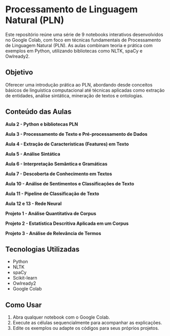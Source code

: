 # Processamento de Linguagem Natural (PLN)

Este repositório reúne uma série de 9 notebooks interativos desenvolvidos no Google Colab, com foco em técnicas fundamentais de Processamento de Linguagem Natural (PLN). As aulas combinam teoria e prática com exemplos em Python, utilizando bibliotecas como NLTK, spaCy e Owlready2.

## Objetivo

Oferecer uma introdução prática ao PLN, abordando desde conceitos básicos de linguística computacional até técnicas aplicadas como extração de entidades, análise sintática, mineração de textos e ontologias.

## Conteúdo das Aulas

**Aula 2 - Python e bibliotecas PLN**  

**Aula 3 - Processamento de Texto e Pré-processamento de Dados**  

**Aula 4 - Extração de Características (Features) em Texto**  

**Aula 5 - Análise Sintática**  

**Aula 6 - Interpretação Semântica e Gramáticas**  

**Aula 7 - Descoberta de Conhecimento em Textos**  

**Aula 10 - Análise de Sentimentos e Classificações de Texto**  

**Aula 11 - Pipeline de Classificação de Texto**  

**Aula 12 e 13 - Rede Neural**  

**Projeto 1 - Análise Quantitativa de Corpus**

**Projeto 2 - Estatística Descritiva Aplicada em um Corpus**

**Projeto 3 - Análise de Relevância de Termos**


## Tecnologias Utilizadas

- Python
- NLTK
- spaCy
- Scikit-learn
- Owlready2
- Google Colab

## Como Usar

1. Abra qualquer notebook com o Google Colab.
2. Execute as células sequencialmente para acompanhar as explicações.
3. Edite os exemplos ou adapte os códigos para seus próprios projetos.


